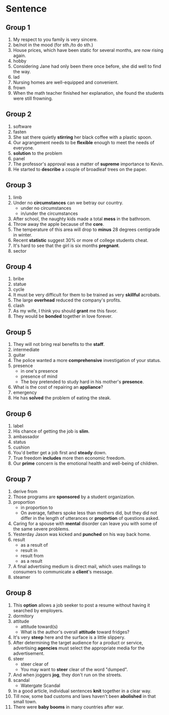 # Sentence

## Group 1

1. My respect to you family is very sincere.
2. be/not in the mood (for sth./to do sth.)
3. House prices, which have been static for several months, are now rising again.
4. hobby
5. Considering Jane had only been there once before, she did well to find the way.
6. lad
7. Nursing homes are well-equipped and convenient.
8. frown
9. When the math teacher finished her explanation, she found the students were still frowning.

## Group 2

1. software
2. fasten
3. She sat there quietly **stirring** her black coffee with a plastic spoon.
4. Our agrangement needs to be **flexible** enough to meet the needs of everyone.
5. **solution** to the problem
6. panel
7. The professor's approval was a matter of **supreme** importance to Kevin.
8. He started to **describe** a couple of broadleaf trees on the paper.

## Group 3

1. limb
2. Under no **circumstances** can we betray our country.
   - under no circumstances
   - in/under the circumstances
3. After school, the naughty kids made a total **mess** in the bathroom.
4. Throw away the apple because of the **core**.
5. The temperature of this area will drop to **minus** 28 degrees centigrade in winter.
6. Recent **statistic** suggest 30% or more of college students cheat.
7. It's hard to see that the girl is six months **pregnant**.
8. sector

## Group 4

1. bribe
2. statue
3. cycle
4. It must be very difficult for them to be trained as very **skillful** acrobats.
5. The large **overhead** reduced the company's profits.
6. clash
7. As my wife, I think you should **grant** me this favor.
8. They would be **bonded** together in love forever.

## Group 5

1. They will not bring real benefits to the **staff**.
2. intermediate
3. guitar
4. The police wanted a more **comprehensive** investigation of your status.
5. presence
   - in one's presence
   - presence of mind
   - The boy pretended to study hard in his mother's **presence**.
6. What is the cost of repairing an **appliance**?
7. emergency
8. He has **solved** the problem of eating the steak.

## Group 6

1. label
2. His chance of getting the job is **slim**.
3. ambassador
4. status
5. cushion
6. You'd better get a job first and **steady** down.
7. True freedom **includes** more then economic freedom.
8. Our **prime** concern is the emotional health and well-being of children.

## Group 7

1. derive from
2. Those programs are **sponsored** by a student organization.
3. proportion
   - in proportion to
   - On average, fathers spoke less than mothers did, but they did not differ in the length of utterances or **proportion** of questions asked.
4. Caring for a spouse with **mental** disorder can leave you with some of the same severe problems.
5. Yesterday Jason was kicked and **punched** on his way back home.
6. result
   - as a result of
   - result in
   - result from
   - as a result
7. A final advertising medium is direct mail, which uses mailings to consumers to communicate a **client**'s message.
8. steamer

## Group 8

1. This **option** allows a job seeker to post a resume without having it searched by employers.
2. dormitory
3. attitude
   - attitude toward(s)
   - What is the author's overall **attitude** toward fridges?
4. It's very **steep** here and the surface is a little slippery.
5. After determining the target audience for a product or service, advertising **agencies** must select the appropriate media for the advertisement.
6. steer
   - steer clear of
   - You may want to **steer** clear of the word "dumped".
7. And when joggers **jog**, they don't run on the streets.
8. scandal
   - Watergate Scandal
9. In a good article, individual sentences **knit** together in a clear way.
10. Till now, some bad customs and laws haven't been **abolished** in that small town.
11. There were **baby booms** in many countries after war.
